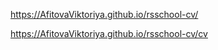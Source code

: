 https://AfitovaViktoriya.github.io/rsschool-cv/ 

https://AfitovaViktoriya.github.io/rsschool-cv/cv

